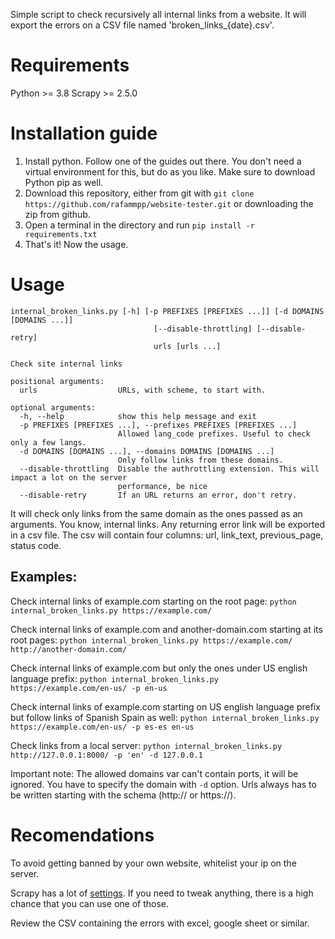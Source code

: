 Simple script to check recursively all internal links from a website. It will export the errors on a CSV file named 'broken_links_{date}.csv'.

# Requirements
Python >= 3.8
Scrapy >= 2.5.0

# Installation guide
1. Install python. Follow one of the guides out there. You don't need a virtual environment for this, but do as you like. Make sure to download Python pip as well.
2. Download this repository, either from git with `git clone https://github.com/rafammpp/website-tester.git` or downloading the zip from github.
3. Open a terminal in the directory and run `pip install -r requirements.txt`
4. That's it! Now the usage.

# Usage
```
internal_broken_links.py [-h] [-p PREFIXES [PREFIXES ...]] [-d DOMAINS [DOMAINS ...]]
                                [--disable-throttling] [--disable-retry]
                                urls [urls ...]

Check site internal links

positional arguments:
  urls                  URLs, with scheme, to start with.

optional arguments:
  -h, --help            show this help message and exit
  -p PREFIXES [PREFIXES ...], --prefixes PREFIXES [PREFIXES ...]
                        Allowed lang_code prefixes. Useful to check only a few langs.
  -d DOMAINS [DOMAINS ...], --domains DOMAINS [DOMAINS ...]
                        Only follow links from these domains.
  --disable-throttling  Disable the authrottling extension. This will impact a lot on the server
                        performance, be nice
  --disable-retry       If an URL returns an error, don't retry.
```

It will check only links from the same domain as the ones passed as an arguments. You know, internal links.
Any returning error link will be exported in a csv file. The csv will contain four columns: url, link_text, previous_page, status code.

## Examples:
Check internal links of example.com starting on the root page:
`python internal_broken_links.py https://example.com/`

Check internal links of example.com and another-domain.com starting at its root pages:
`python internal_broken_links.py https://example.com/ http://another-domain.com/`

Check internal links of example.com but only the ones under US english language prefix:
`python internal_broken_links.py https://example.com/en-us/ -p en-us`

Check internal links of example.com starting on US english language prefix but follow links of Spanish Spain as well:
`python internal_broken_links.py https://example.com/en-us/ -p es-es en-us`

Check links from a local server:
`python internal_broken_links.py http://127.0.0.1:8000/ -p 'en' -d 127.0.0.1`

Important note: The allowed domains var can't contain ports, it will be ignored. You have to specify the domain with `-d` option.
Urls always has to be written starting with the schema (http:// or https://).

# Recomendations
To avoid getting banned by your own website, whitelist your ip on the server.

Scrapy has a lot of [settings](https://docs.scrapy.org/en/latest/topics/settings.html#built-in-settings-reference). If you need to tweak anything, there is a high chance that you can use one of those.

Review the CSV containing the errors with excel, google sheet or similar.
